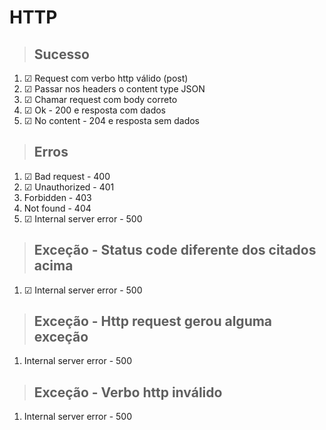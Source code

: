 # HTTP

> ## Sucesso
1. ☑ Request com verbo http válido (post)
2. ☑ Passar nos headers o content type JSON
3. ☑ Chamar request com body correto
4. ☑ Ok - 200 e resposta com dados
5. ☑ No content - 204 e resposta sem dados

> ## Erros
1. ☑ Bad request - 400
2. ☑ Unauthorized - 401
3. Forbidden - 403
4. Not found - 404
5. ☑ Internal server error - 500

> ## Exceção - Status code diferente dos citados acima
1. ☑ Internal server error - 500

> ## Exceção - Http request gerou alguma exceção
1. Internal server error - 500

> ## Exceção - Verbo http inválido
1. Internal server error - 500

